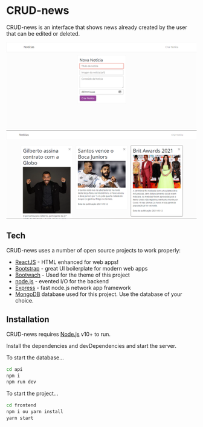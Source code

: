 # CRUD-news

CRUD-news is an interface that shows news already created by the user that can be edited or deleted.

![](https://github.com/Rubendvb/CRUD-news/blob/master/frontend/public/img/Screenshot_1.png)
![](https://github.com/Rubendvb/CRUD-news/blob/master/frontend/public/img/Screenshot_2.png)

## Tech

CRUD-news uses a number of open source projects to work properly:

- [ReactJS](https://pt-br.reactjs.org/) - HTML enhanced for web apps!
- [Bootstrap](https://getbootstrap.com/) - great UI boilerplate for modern web apps
- [Bootwach](https://bootswatch.com/) - Used for the theme of this project
- [node.js](http://nodejs.org) - evented I/O for the backend
- [Express](https://expressjs.com/pt-br/) - fast node.js network app framework
- [MongoDB](https://www.mongodb.com/) database used for this project. Use the database of your choice.

## Installation

CRUD-news requires [Node.js](https://nodejs.org/) v10+ to run.

Install the dependencies and devDependencies and start the server.

To start the database...

```sh
cd api
npm i
npm run dev
```

To start the project...

```sh
cd frontend
npm i ou yarn install
yarn start
```
